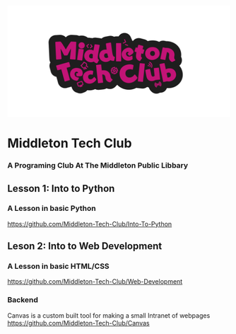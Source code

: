 ![Logo](https://github.com/Middleton-Tech-Club/.github/blob/1fbac7c23dd3d880bb47f6b9aac405b9922ffa3e/Logo.png)
# Middleton Tech Club
### A Programing Club At The Middleton Public Libbary

## Lesson 1: Into to Python
### A Lesson in basic Python
https://github.com/Middleton-Tech-Club/Into-To-Python

## Leson 2: Into to Web Development
### A Lesson in basic HTML/CSS
https://github.com/Middleton-Tech-Club/Web-Development

### Backend
Canvas is a custom built tool for making a small Intranet of webpages
https://github.com/Middleton-Tech-Club/Canvas

